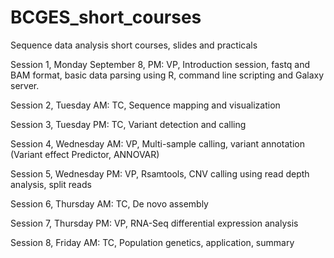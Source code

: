 BCGES_short_courses
===================

Sequence data analysis short courses, slides and practicals


Session 1, Monday September 8, PM: VP, Introduction session, fastq and BAM format, basic data parsing using R, command line scripting and Galaxy server.

Session 2, Tuesday AM: TC, Sequence mapping and visualization

Session 3, Tuesday PM: TC, Variant detection and calling

Session 4, Wednesday AM: VP, Multi-sample calling, variant annotation (Variant effect Predictor, ANNOVAR)

Session 5, Wednesday PM: VP, Rsamtools, CNV calling using read depth analysis, split reads

Session 6, Thursday AM: TC, De novo assembly

Session 7, Thursday PM: VP, RNA-Seq differential expression analysis

Session 8, Friday AM:  TC, Population genetics, application, summary